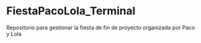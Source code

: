 # FiestaPacoLola_Terminal
Repositorio para gestionar la fiesta de fin de proyecto organizada por Paco y Lola
